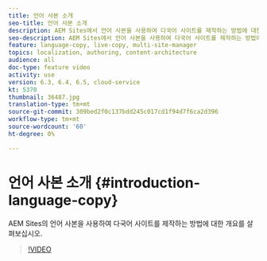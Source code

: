 ```yaml
---
title: 언어 사본 소개
seo-title: 언어 사본 소개
description: AEM Sites에서 언어 사본을 사용하여 다국어 사이트를 제작하는 방법에 대한 개요 보기
seo-description: AEM Sites에서 언어 사본을 사용하여 다국어 사이트를 제작하는 방법에 대한 개요 보기
feature: language-copy, live-copy, multi-site-manager
topics: localization, authoring, content-architecture
audience: all
doc-type: feature video
activity: use
version: 6.3, 6.4, 6.5, cloud-service
kt: 5370
thumbnail: 36487.jpg
translation-type: tm+mt
source-git-commit: 309bed2f0c137bdd245c017cd1f94d7f6ca2d396
workflow-type: tm+mt
source-wordcount: '60'
ht-degree: 0%

---
```



# 언어 사본 소개 {#introduction-language-copy}

AEM Sites의 언어 사본을 사용하여 다국어 사이트를 제작하는 방법에 대한 개요를 살펴보십시오.

>[!VIDEO](https://video.tv.adobe.com/v/36487?quality=12&learn=on)

